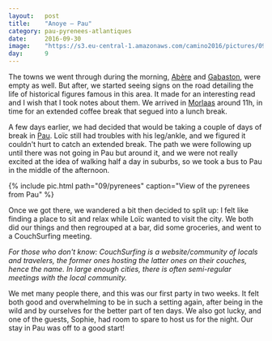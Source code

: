 ```yaml
---
layout:   post
title:    "Anoye — Pau"
category: pau-pyrenees-atlantiques
date:     2016-09-30
image:    "https://s3.eu-central-1.amazonaws.com/camino2016/pictures/09/pyrenees-thumb.jpg"
day:      9
---
```


The towns we went through during the morning, [Abère](https://www.google.fr/maps/place/64160+Ab%C3%A8re/@43.3977242,-0.1549811,14z/data=!4m5!3m4!1s0xd563b6c15015a8f:0x8822edc9e08a8a11!8m2!3d43.389308!4d-0.1762104?hl=fr) and [Gabaston](https://www.google.fr/maps/place/64160+Gabaston/@43.3809472,-0.2061043,14z/data=!4m5!3m4!1s0xd563a301568ffbf:0x40665174813a1e0!8m2!3d43.3605861!4d-0.2077693?hl=fr), were empty as well. But after, we started seeing signs on the road detailing the life of historical figures famous in this area. It made for an interesting read and I wish that I took notes about them. We arrived in [Morlaas](https://www.google.fr/maps/place/64160+Morlaas/@43.3354855,-0.3075054,13z/data=!3m1!4b1!4m5!3m4!1s0xd563825957bf68f:0x406651748139720!8m2!3d43.3453032!4d-0.262658?hl=fr) around 11h, in time for an extended coffee break that segued into a lunch break.

A few days earlier, we had decided that would be taking a couple of days of break in [Pau](https://www.google.fr/maps/place/Pau/@43.3219626,-0.3786764,13z/data=!3m1!4b1!4m5!3m4!1s0xd564885b45c7ae9:0x4066517481394b0!8m2!3d43.2951057!4d-0.3707886?hl=fr). Loïc still had troubles with his leg/ankle, and we figured it couldn't hurt to catch an extended break. The path we were following up until there was not going in Pau but around it, and we were not really excited at the idea of walking half a day in suburbs, so we took a bus to Pau in the middle of the afternoon.

{% include pic.html path="09/pyrenees" caption="View of the pyrenees from Pau" %}

Once we got there, we wandered a bit then decided to split up: I felt like finding a place to sit and relax while Loïc wanted to visit the city. We both did our things and then regrouped at a bar, did some groceries, and went to a CouchSurfing meeting.

_For those who don't know: CouchSurfing is a website/community of locals and travelers, the former ones hosting the latter ones on their couches, hence the name. In large enough cities, there is often semi-regular meetings with the local community._

We met many people there, and this was our first party in two weeks. It felt both good and overwhelming to be in such a setting again, after being in the wild and by ourselves for the better part of ten days. We also got lucky, and one of the guests, Sophie, had room to spare to host us for the night. Our stay in Pau was off to a good start!
